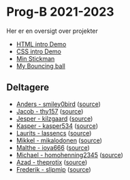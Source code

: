 # Prog-B 2021-2023

Her er en oversigt over projekter

- [HTML intro Demo](html-demo/)
- [CSS intro Demo](css-demo/)
- [Min Stickman](stickman/)
- [My Bouncing ball](bouncing-ball-demo)

## Deltagere

- [Anders - smiley0bird](https://smiley0bird.github.io/) ([source](https://github.com/smiley0bird/smiley0bird.github.io))
- [Jacob - thy157](https://thy157.github.io/) ([source](https://github.com/thy157/thy157.github.io))
- [Jesper - kilzgaard](https://kilzgaard.github.io/) ([source](https://github.com/kilzgaard/kilzgaard.github.io))
- [Kasper - kasper534](https://kasper534.github.io/) ([source](https://github.com/kasper534/kasper534.github.io))
- [Laurits - lassencs](https://lassencs.github.io/) ([source](https://github.com/lassencs/lassencs.github.io))
- [Mikkel - mikalodonen](https://mikalodonen.github.io/) ([source](https://github.com/mikalodonen/mikalodonen.github.io))
- [Malthe - ioya666](https://ioya666.github.io/) ([source](https://github.com/ioya666/ioya666.github.io))
- [Michael - homohenning2345](https://homohenning2345.github.io/) ([source](https://github.com/homohenning2345/homohenning2345.github.io))
- [Azad - theprotix](https://theprotix.github.io/) ([source](https://github.com/theprotix/theprotix.github.io))
- [Frederik - slipmip](https://slipmip.github.io/) ([source](https://github.com/slipmip/slipmip.github.io))

